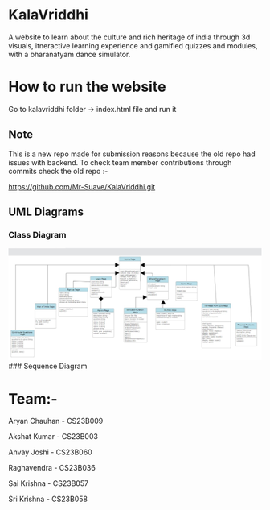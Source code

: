 

# KalaVriddhi
A website to learn about the culture and rich heritage of india through 3d visuals, itneractive learning experience and gamified quizzes and modules, with a bharanatyam dance simulator.

# How to run the website
Go to kalavriddhi folder -> index.html file and run it

## Note

This is a new repo made for submission reasons because the old repo had issues with backend. To check team member contributions through commits check the old repo :-

https://github.com/Mr-Suave/KalaVriddhi.git

## UML Diagrams
### Class Diagram
<img src="UML DIagrams/class_diagrams..jpg">
### Sequence Diagram



# Team:-

Aryan Chauhan - CS23B009

Akshat Kumar - CS23B003

Anvay Joshi - CS23B060

Raghavendra - CS23B036

Sai Krishna - CS23B057

Sri Krishna - CS23B058
